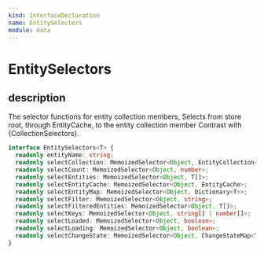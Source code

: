 ```yaml
---
kind: InterfaceDeclaration
name: EntitySelectors
module: data
---
```


# EntitySelectors

## description

The selector functions for entity collection members,
Selects from store root, through EntityCache, to the entity collection member
Contrast with {CollectionSelectors}.

```ts
interface EntitySelectors<T> {
  readonly entityName: string;
  readonly selectCollection: MemoizedSelector<Object, EntityCollection<T>>;
  readonly selectCount: MemoizedSelector<Object, number>;
  readonly selectEntities: MemoizedSelector<Object, T[]>;
  readonly selectEntityCache: MemoizedSelector<Object, EntityCache>;
  readonly selectEntityMap: MemoizedSelector<Object, Dictionary<T>>;
  readonly selectFilter: MemoizedSelector<Object, string>;
  readonly selectFilteredEntities: MemoizedSelector<Object, T[]>;
  readonly selectKeys: MemoizedSelector<Object, string[] | number[]>;
  readonly selectLoaded: MemoizedSelector<Object, boolean>;
  readonly selectLoading: MemoizedSelector<Object, boolean>;
  readonly selectChangeState: MemoizedSelector<Object, ChangeStateMap<T>>;
}
```
